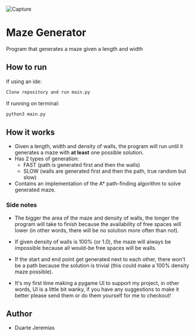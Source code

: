 ![Capture](https://user-images.githubusercontent.com/50424889/114473541-58d6ee80-9bec-11eb-95e6-6737de1a1e8c.PNG)
# Maze Generator
Program that generates a maze given a length and width

## How to run

If using an ide:
```sh
Clone repository and run main.py
```

If running on terminal:
```sh
python3 main.py
```

## How it works
* Given a length, width and density of walls, the program will run until it generates a maze with **at least** one
possible solution.
* Has 2 types of generation:
  * FAST (path is generated first and then the walls)
  * SLOW (walls are generated first and then the path, true random but slow)
* Contains an implementation of the A* path-finding algorithm to solve generated maze.

### Side notes

* The bigger the area of the maze and density of walls, the longer the program will take to finish because the
 availability of free spaces will lower (in other words, there will be no solution more often than not).

* If given density of walls is 100% (or 1.0), the maze will always be impossible because all would-be free spaces will
 be walls.

* If the start and end point get generated next to each other, there won't be a path because the solution is trivial
 (this could make a 100% density maze possible).

* It's my first time making a pygame UI to support my project, in other words, UI is a little bit wanky, if you have any
 suggestions to make it better please send them or do them yourself for me to checkout!

## Author
* Duarte Jeremias

